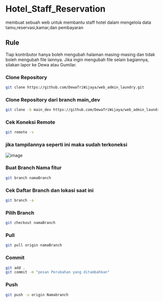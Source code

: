 # Hotel_Staff_Reservation
membuat sebuah web untuk membantu staff hotel dalam mengelola data tamu,reservasi,kamar,dan pembayaran
## Rule
Tiap kontributor hanya boleh mengubah halaman masing-masing dan tidak boleh mengubah file lainnya. Jika ingin mengubah file selain bagiannya, silakan lapor ke Dewa atau Gumilar.

### Clone Repository

```bash
git clone https://github.com/DewaTriWijaya/web_admin_laundry.git
```

### Clone Repository dari branch main_dev

```bash
git clone -b main_dev https://github.com/DewaTriWijaya/web_admin_laundry.git
```

### Cek Koneksi Remote
```bash
git remote -v
```
### jika tampilannya seperti ini maka sudah terkoneksi
![image](https://github.com/user-attachments/assets/34277a95-0e70-4f3a-8f21-31905dbbd724)


### Buat Branch Nama fitur
```bash
git branch namaBranch
```
### Cek Daftar Branch dan lokasi saat ini
```bash
git branch -a
```


### Pilih Branch
```bash
git checkout namaBranch
```

### Pull
```bash
git pull origin namaBranch
```

### Commit
```bash
git add .
git commit -m "pesan Perubahan yang ditambahkan"
```

### Push
```bash
git push -u origin Namabranch
```
